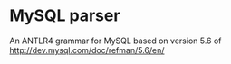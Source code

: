 # MySQL parser

An ANTLR4 grammar for MySQL based on version 5.6 of 
http://dev.mysql.com/doc/refman/5.6/en/
